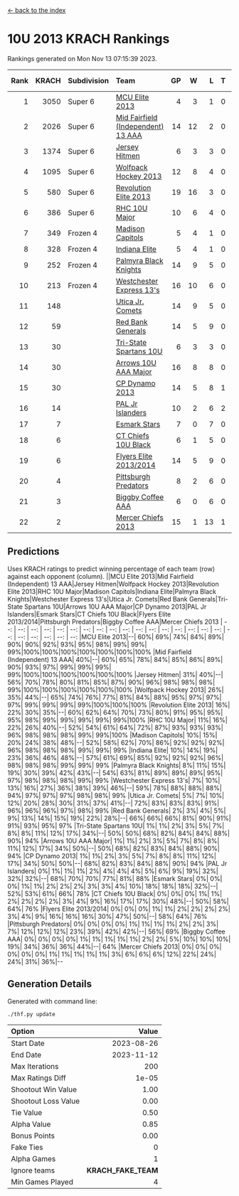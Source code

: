 [<- back to the index](readme.md)
# 10U 2013 KRACH Rankings
Rankings generated on Mon Nov 13 07:15:39 2023.

Rank|KRACH|Subdivision|Team|GP|W|L|T|OTW|OTL|SoS|Exp Wins|Win Diff
---:|---:|:---|:---|---:|---:|---:|---:|---:|---:|---:|---:|---:
1|3050|Super 6|[MCU Elite 2013](https://gamesheetstats.com/seasons/3664/teams/140889/schedule)|4|3|1|0|0|0|988|3.8|-0.0
2|2026|Super 6|[Mid Fairfield (Independent) 13 AAA](https://gamesheetstats.com/seasons/3664/teams/140891/schedule)|14|12|2|0|2|0|420|12.8|-0.0
3|1374|Super 6|[Jersey Hitmen](https://gamesheetstats.com/seasons/3664/teams/140893/schedule)|6|3|3|0|0|1|1637|3.8|-0.0
4|1095|Super 6|[Wolfpack Hockey 2013](https://gamesheetstats.com/seasons/3664/teams/140894/schedule)|12|8|4|0|0|1|890|8.8|-0.0
5|580|Super 6|[Revolution Elite 2013](https://gamesheetstats.com/seasons/3664/teams/140904/schedule)|19|16|3|0|2|0|291|16.8|-0.0
6|386|Super 6|[RHC 10U Major](https://gamesheetstats.com/seasons/3664/teams/140895/schedule)|10|6|4|0|1|1|636|6.8|-0.0
7|349|Frozen 4|[Madison Capitols](https://gamesheetstats.com/seasons/3664/teams/162460/schedule)|5|4|1|0|1|0|120|4.9|0.0
8|328|Frozen 4|[Indiana Elite](https://gamesheetstats.com/seasons/3664/teams/144358/schedule)|5|4|1|0|0|0|123|4.9|0.0
9|252|Frozen 4|[Palmyra Black Knights](https://gamesheetstats.com/seasons/3664/teams/140906/schedule)|14|9|5|0|0|1|357|9.8|-0.0
10|213|Frozen 4|[Westchester Express 13's](https://gamesheetstats.com/seasons/3664/teams/140899/schedule)|16|10|6|0|0|1|320|10.8|-0.0
11|148||[Utica Jr. Comets](https://gamesheetstats.com/seasons/3664/teams/140900/schedule)|14|9|5|0|3|0|125|9.8|-0.0
12|59||[Red Bank Generals](https://gamesheetstats.com/seasons/3664/teams/140896/schedule)|14|5|9|0|0|2|382|5.8|-0.0
13|30||[Tri-State Spartans 10U](https://gamesheetstats.com/seasons/3664/teams/144359/schedule)|6|3|3|0|0|1|148|3.9|0.0
14|30||[Arrows 10U AAA Major](https://gamesheetstats.com/seasons/3664/teams/140902/schedule)|16|8|8|0|0|1|102|8.8|-0.0
15|30||[CP Dynamo 2013](https://gamesheetstats.com/seasons/3664/teams/140901/schedule)|14|5|8|1|0|1|389|6.3|-0.0
16|14||[PAL Jr Islanders](https://gamesheetstats.com/seasons/3664/teams/140903/schedule)|10|2|6|2|1|0|323|3.8|-0.0
17|7||[Esmark Stars](https://gamesheetstats.com/seasons/3664/teams/140905/schedule)|7|0|7|0|0|0|318|0.8|-0.0
18|6||[CT Chiefs 10U Black](https://gamesheetstats.com/seasons/3664/teams/140892/schedule)|6|1|5|0|0|0|49|1.8|-0.0
19|6||[Flyers Elite 2013/2014](https://gamesheetstats.com/seasons/3664/teams/140898/schedule)|14|5|9|0|0|0|115|5.8|-0.0
20|4||[Pittsburgh Predators](https://gamesheetstats.com/seasons/3664/teams/140907/schedule)|8|2|6|0|0|0|187|2.8|-0.0
21|3||[Biggby Coffee AAA](https://gamesheetstats.com/seasons/3664/teams/144357/schedule)|6|0|6|0|0|0|157|0.9|0.0
22|2||[Mercer Chiefs 2013](https://gamesheetstats.com/seasons/3664/teams/140897/schedule)|15|1|13|1|0|0|314|2.3|-0.0

## Predictions
Uses KRACH ratings to predict winning percentage of each team (row) against each opponent (column).
||MCU Elite 2013|Mid Fairfield (Independent) 13 AAA|Jersey Hitmen|Wolfpack Hockey 2013|Revolution Elite 2013|RHC 10U Major|Madison Capitols|Indiana Elite|Palmyra Black Knights|Westchester Express 13's|Utica Jr. Comets|Red Bank Generals|Tri-State Spartans 10U|Arrows 10U AAA Major|CP Dynamo 2013|PAL Jr Islanders|Esmark Stars|CT Chiefs 10U Black|Flyers Elite 2013/2014|Pittsburgh Predators|Biggby Coffee AAA|Mercer Chiefs 2013
| --: | --: | --: | --: | --: | --: | --: | --: | --: | --: | --: | --: | --: | --: | --: | --: | --: | --: | --: | --: | --: | --: | --: 
|MCU Elite 2013|--| 60%| 69%| 74%| 84%| 89%| 90%| 90%| 92%| 93%| 95%| 98%| 99%| 99%| 99%|100%|100%|100%|100%|100%|100%|100%
|Mid Fairfield (Independent) 13 AAA| 40%|--| 60%| 65%| 78%| 84%| 85%| 86%| 89%| 90%| 93%| 97%| 99%| 99%| 99%| 99%|100%|100%|100%|100%|100%|100%
|Jersey Hitmen| 31%| 40%|--| 56%| 70%| 78%| 80%| 81%| 85%| 87%| 90%| 96%| 98%| 98%| 98%| 99%|100%|100%|100%|100%|100%|100%
|Wolfpack Hockey 2013| 26%| 35%| 44%|--| 65%| 74%| 76%| 77%| 81%| 84%| 88%| 95%| 97%| 97%| 97%| 99%| 99%| 99%| 99%|100%|100%|100%
|Revolution Elite 2013| 16%| 22%| 30%| 35%|--| 60%| 62%| 64%| 70%| 73%| 80%| 91%| 95%| 95%| 95%| 98%| 99%| 99%| 99%| 99%| 99%|100%
|RHC 10U Major| 11%| 16%| 22%| 26%| 40%|--| 52%| 54%| 61%| 64%| 72%| 87%| 93%| 93%| 93%| 96%| 98%| 98%| 98%| 99%| 99%|100%
|Madison Capitols| 10%| 15%| 20%| 24%| 38%| 48%|--| 52%| 58%| 62%| 70%| 86%| 92%| 92%| 92%| 96%| 98%| 98%| 98%| 99%| 99%| 99%
|Indiana Elite| 10%| 14%| 19%| 23%| 36%| 46%| 48%|--| 57%| 61%| 69%| 85%| 92%| 92%| 92%| 96%| 98%| 98%| 98%| 99%| 99%| 99%
|Palmyra Black Knights|  8%| 11%| 15%| 19%| 30%| 39%| 42%| 43%|--| 54%| 63%| 81%| 89%| 89%| 89%| 95%| 97%| 98%| 98%| 98%| 99%| 99%
|Westchester Express 13's|  7%| 10%| 13%| 16%| 27%| 36%| 38%| 39%| 46%|--| 59%| 78%| 88%| 88%| 88%| 94%| 97%| 97%| 97%| 98%| 98%| 99%
|Utica Jr. Comets|  5%|  7%| 10%| 12%| 20%| 28%| 30%| 31%| 37%| 41%|--| 72%| 83%| 83%| 83%| 91%| 96%| 96%| 96%| 97%| 98%| 99%
|Red Bank Generals|  2%|  3%|  4%|  5%|  9%| 13%| 14%| 15%| 19%| 22%| 28%|--| 66%| 66%| 66%| 81%| 90%| 91%| 91%| 93%| 95%| 97%
|Tri-State Spartans 10U|  1%|  1%|  2%|  3%|  5%|  7%|  8%|  8%| 11%| 12%| 17%| 34%|--| 50%| 50%| 68%| 82%| 84%| 84%| 88%| 90%| 94%
|Arrows 10U AAA Major|  1%|  1%|  2%|  3%|  5%|  7%|  8%|  8%| 11%| 12%| 17%| 34%| 50%|--| 50%| 68%| 82%| 83%| 84%| 88%| 90%| 94%
|CP Dynamo 2013|  1%|  1%|  2%|  3%|  5%|  7%|  8%|  8%| 11%| 12%| 17%| 34%| 50%| 50%|--| 68%| 82%| 83%| 84%| 88%| 90%| 94%
|PAL Jr Islanders|  0%|  1%|  1%|  1%|  2%|  4%|  4%|  4%|  5%|  6%|  9%| 19%| 32%| 32%| 32%|--| 68%| 70%| 70%| 77%| 81%| 88%
|Esmark Stars|  0%|  0%|  0%|  1%|  1%|  2%|  2%|  2%|  3%|  3%|  4%| 10%| 18%| 18%| 18%| 32%|--| 52%| 53%| 61%| 66%| 78%
|CT Chiefs 10U Black|  0%|  0%|  0%|  1%|  1%|  2%|  2%|  2%|  2%|  3%|  4%|  9%| 16%| 17%| 17%| 30%| 48%|--| 50%| 58%| 64%| 76%
|Flyers Elite 2013/2014|  0%|  0%|  0%|  1%|  1%|  2%|  2%|  2%|  2%|  3%|  4%|  9%| 16%| 16%| 16%| 30%| 47%| 50%|--| 58%| 64%| 76%
|Pittsburgh Predators|  0%|  0%|  0%|  0%|  1%|  1%|  1%|  1%|  2%|  2%|  3%|  7%| 12%| 12%| 12%| 23%| 39%| 42%| 42%|--| 56%| 69%
|Biggby Coffee AAA|  0%|  0%|  0%|  0%|  1%|  1%|  1%|  1%|  1%|  2%|  2%|  5%| 10%| 10%| 10%| 19%| 34%| 36%| 36%| 44%|--| 64%
|Mercer Chiefs 2013|  0%|  0%|  0%|  0%|  0%|  0%|  1%|  1%|  1%|  1%|  1%|  3%|  6%|  6%|  6%| 12%| 22%| 24%| 24%| 31%| 36%|--

## Generation Details

Generated with command line:
```
./thf.py update
```

| Option | Value |
| :----- | ----: |
| Start Date | 2023-08-26 |
| End Date | 2023-11-12 |
| Max Iterations | 200 |
| Max Ratings Diff | 1e-05 |
| Shootout Win Value | 1.00 |
| Shootout Loss Value | 0.00 |
| Tie Value | 0.50 |
| Alpha Value | 0.85 |
| Bonus Points | 0.00 |
| Fake Ties | 0 |
| Alpha Games | 1 |
| Ignore teams | __KRACH_FAKE_TEAM__ |
| Min Games Played | 4 |

